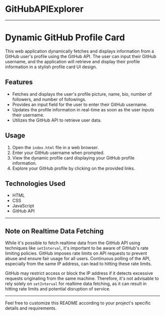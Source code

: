 # GitHubAPIExplorer

---

# Dynamic GitHub Profile Card

This web application dynamically fetches and displays information from a GitHub user's profile using the GitHub API. The user can input their GitHub username, and the application will retrieve and display their profile information in a stylish profile card UI design.

## Features

- Fetches and displays the user's profile picture, name, bio, number of followers, and number of followings.
- Provides an input field for the user to enter their GitHub username.
- Updates the profile information in real-time as soon as the user inputs their username.
- Utilizes the GitHub API to retrieve user data.

## Usage

1. Open the `index.html` file in a web browser.
2. Enter your GitHub username when prompted.
3. View the dynamic profile card displaying your GitHub profile information.
4. Explore your GitHub profile by clicking on the provided links.

## Technologies Used

- HTML
- CSS
- JavaScript
- GitHub API
  
---

## Note on Realtime Data Fetching

While it's possible to fetch realtime data from the GitHub API using techniques like `setInterval`, it's important to be aware of GitHub's rate limiting policies. GitHub imposes rate limits on API requests to prevent abuse and ensure fair usage for all users. Continuous polling of the API, especially from the same IP address, can lead to hitting these rate limits.

GitHub may restrict access or block the IP address if it detects excessive requests originating from the same machine. Therefore, it's not advisable to rely solely on `setInterval` for realtime data fetching, as it can result in hitting rate limits and potential disruption of service.

--- 

Feel free to customize this README according to your project's specific details and requirements.
